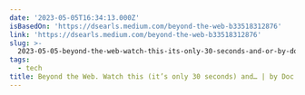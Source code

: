 ```yaml
---
date: '2023-05-05T16:34:13.000Z'
isBasedOn: 'https://dsearls.medium.com/beyond-the-web-b33518312876'
link: 'https://dsearls.medium.com/beyond-the-web-b33518312876'
slug: >-
  2023-05-05-beyond-the-web-watch-this-its-only-30-seconds-and-or-by-doc-searls-or-me
tags:
  - tech
title: Beyond the Web. Watch this (it’s only 30 seconds) and… | by Doc Searls | Me
---
```


